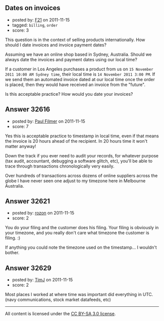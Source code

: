 ## Dates on invoices

- posted by: [F21](https://stackexchange.com/users/-1/13598-f21) on 2011-11-15
- tagged: `billing`, `order`
- score: 3

This question is in the context of selling products internationally. How should I date invoices and invoice payment dates?

Assuming we have an online shop based in Sydney, Australia. Should we always date the invoices and payment dates using our local time?

If a customer in Los Angeles purchases a product from us on `15 November 2011 10:00 AM Sydney time`, their local time is `14 November 2011 3:00 PM`. If we send them an automated invoice dated at our local time once the order is placed, then they would have received an invoice from the "future".

Is this acceptable practice? How would you date your invoices?


## Answer 32616

- posted by: [Paul Filmer](https://stackexchange.com/users/-1/14049-paul-filmer) on 2011-11-15
- score: 7

Yes this is acceptable practice to timestamp in local time, even if that means the invoice is 20 hours ahead of the recipient. In 20 hours time it won't matter anyway!

Down the track if you ever need to audit your records, for whatever purpose (tax audit, accountant, debugging a software glitch, etc), you'll be able to trace through transactions chronologically very easily.

Over hundreds of transactions across dozens of online suppliers across the globe I have never seen one adjust to my timezone here in Melbourne Australia.



## Answer 32621

- posted by: [rozon](https://stackexchange.com/users/-1/14441-rozon) on 2011-11-15
- score: 2

You do your filing and the customer does his filing. Your filing is obviously in your timezone, and you really don't care what timezone the customer is filing. :)

If anything you could note the timezone used on the timestamp... I wouldn't bother.


## Answer 32629

- posted by: [TimJ](https://stackexchange.com/users/-1/1172-timj) on 2011-11-15
- score: 2

Most places I worked at where time was important did everything in UTC.  (navy communications, stock market datafeeds, etc)



---

All content is licensed under the [CC BY-SA 3.0 license](https://creativecommons.org/licenses/by-sa/3.0/).
